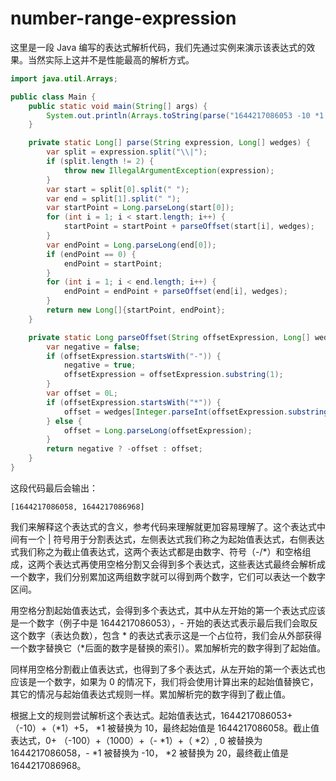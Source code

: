# number-range-expression

这里是一段 Java 编写的表达式解析代码，我们先通过实例来演示该表达式的效果。当然实际上这并不是性能最高的解析方式。

```java
import java.util.Arrays;

public class Main {
    public static void main(String[] args) {
        System.out.println(Arrays.toString(parse("1644217086053 -10 *1 5|0 -100 1000 -*1 *2", new Long[]{10L, 20L})));
    }

    private static Long[] parse(String expression, Long[] wedges) {
        var split = expression.split("\\|");
        if (split.length != 2) {
            throw new IllegalArgumentException(expression);
        }
        var start = split[0].split(" ");
        var end = split[1].split(" ");
        var startPoint = Long.parseLong(start[0]);
        for (int i = 1; i < start.length; i++) {
            startPoint = startPoint + parseOffset(start[i], wedges);
        }
        var endPoint = Long.parseLong(end[0]);
        if (endPoint == 0) {
            endPoint = startPoint;
        }
        for (int i = 1; i < end.length; i++) {
            endPoint = endPoint + parseOffset(end[i], wedges);
        }
        return new Long[]{startPoint, endPoint};
    }

    private static Long parseOffset(String offsetExpression, Long[] wedges) {
        var negative = false;
        if (offsetExpression.startsWith("-")) {
            negative = true;
            offsetExpression = offsetExpression.substring(1);
        }
        var offset = 0L;
        if (offsetExpression.startsWith("*")) {
            offset = wedges[Integer.parseInt(offsetExpression.substring(1)) - 1];
        } else {
            offset = Long.parseLong(offsetExpression);
        }
        return negative ? -offset : offset;
    }
}
```

这段代码最后会输出：

```
[1644217086058, 1644217086968]
```



我们来解释这个表达式的含义，参考代码来理解就更加容易理解了。这个表达式中间有一个 | 符号用于分割表达式，左侧表达式我们称之为起始值表达式，右侧表达式我们称之为截止值表达式，这两个表达式都是由数字、符号（-/*）和空格组成，这两个表达式再使用空格分割又会得到多个表达式，这些表达式最终会解析成一个数字，我们分别累加这两组数字就可以得到两个数字，它们可以表达一个数字区间。

用空格分割起始值表达式，会得到多个表达式，其中从左开始的第一个表达式应该是一个数字（例子中是 1644217086053），- 开始的表达式表示最后我们会取反这个数字（表达负数），包含 * 的表达式表示这是一个占位符，我们会从外部获得一个数字替换它（*后面的数字是替换的索引）。累加解析完的数字得到了起始值。

同样用空格分割截止值表达式，也得到了多个表达式，从左开始的第一个表达式也应该是一个数字，如果为 0 的情况下，我们将会使用计算出来的起始值替换它，其它的情况与起始值表达式规则一样。累加解析完的数字得到了截止值。

根据上文的规则尝试解析这个表达式。起始值表达式，1644217086053+（-10）+（*1）+5， *1 被替换为 10，最终起始值是 1644217086058。截止值表达式，0+ （-100）+（1000）+（- *1）+（ *2）, 0 被替换为 1644217086058，- *1 被替换为 -10， *2 被替换为 20，最终截止值是 1644217086968。
